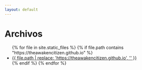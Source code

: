 ```yaml
---
layout: default
---
```


# Archivos

<ul>
{% for file in site.static_files %}
  {% if file.path contains "https://theawakencitizen.github.io" %}
    <li><a href="{{ site.baseurl }}{{ file.path }}">{{ file.path | replace: 'https://theawakencitizen.github.io', '' }}</a></li>
  {% endif %}
{% endfor %}
</ul>
